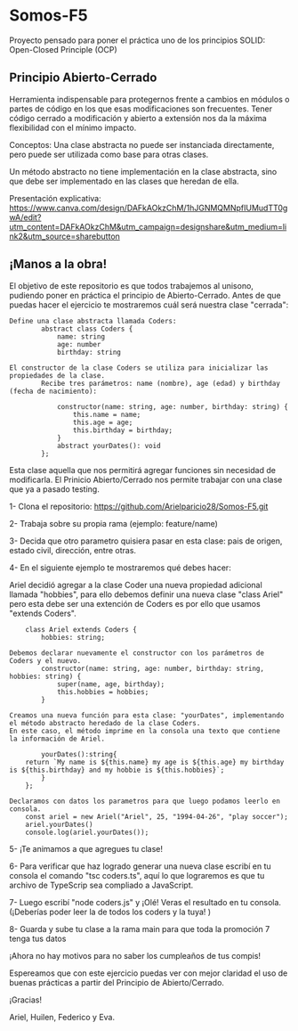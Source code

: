 # Somos-F5
Proyecto pensado para poner el práctica uno de los principios SOLID: Open-Closed Principle (OCP)

## Principio Abierto-Cerrado 
Herramienta indispensable para protegernos frente a cambios en módulos o partes de código en los que esas modificaciones son frecuentes. Tener código cerrado a modificación y abierto a extensión nos da la máxima flexibilidad con el mínimo impacto.

Conceptos: Una clase abstracta no puede ser instanciada directamente, pero puede ser utilizada como base para otras clases.

Un método abstracto no tiene implementación en la clase abstracta, sino que debe ser implementado en las clases que heredan de ella.


Presentación explicativa: https://www.canva.com/design/DAFkAOkzChM/1hJGNMQMNpfIUMudTT0gwA/edit?utm_content=DAFkAOkzChM&utm_campaign=designshare&utm_medium=link2&utm_source=sharebutton

## ¡Manos a la obra!
El objetivo de este repositorio es que todos trabajemos al unisono, pudiendo poner en práctica el principio de Abierto-Cerrado. 
Antes de que puedas hacer el ejercicio te mostraremos cuál será nuestra clase "cerrada": 
          
    Define una clase abstracta llamada Coders:
            abstract class Coders {
                name: string
                age: number
                birthday: string
            
    El constructor de la clase Coders se utiliza para inicializar las propiedades de la clase.
            Recibe tres parámetros: name (nombre), age (edad) y birthday (fecha de nacimiento): 
            
                constructor(name: string, age: number, birthday: string) {
                    this.name = name;
                    this.age = age;
                    this.birthday = birthday;
                }
                abstract yourDates(): void
            };
            
Esta clase aquella que nos permitirá agregar funciones sin necesidad de modificarla. El Prinicio Abierto/Cerrado nos permite trabajar con una clase que ya a pasado testing. 

1- Clona el repositorio: https://github.com/Arielparicio28/Somos-F5.git

2- Trabaja sobre su propia rama (ejemplo: feature/name)

3- Decida que otro parametro quisiera pasar en esta clase: pais de origen, estado civil, dirección, entre otras. 

4- En el siguiente ejemplo te mostraremos qué debes hacer: 

Ariel decidió agregar a la clase Coder una nueva propiedad adicional llamada "hobbies", para ello debemos definir una nueva clase "class Ariel" pero esta debe ser una 
extención de Coders es por ello que usamos "extends Coders". 


        class Ariel extends Coders {
            hobbies: string;

    Debemos declarar nuevamente el constructor con los parámetros de Coders y el nuevo. 
            constructor(name: string, age: number, birthday: string, hobbies: string) {
                super(name, age, birthday);
                this.hobbies = hobbies;
            }
    
    Creamos una nueva función para esta clase: "yourDates", implementando el método abstracto heredado de la clase Coders. 
    En este caso, el método imprime en la consola una texto que contiene la información de Ariel.
           
            yourDates():string{
        return `My name is ${this.name} my age is ${this.age} my birthday is ${this.birthday} and my hobbie is ${this.hobbies}`;
            }
        };
       
    Declaramos con datos los parametros para que luego podamos leerlo en consola. 
        const ariel = new Ariel("Ariel", 25, "1994-04-26", "play soccer");
        ariel.yourDates()
        console.log(ariel.yourDates());

5- ¡Te animamos a que agregues tu clase!

6- Para verificar que haz logrado generar una nueva clase escribí en tu consola el comando "tsc coders.ts", aquí lo que lograremos es que tu archivo de 
TypeScrip sea compliado a JavaScript. 

7- Luego escribí "node coders.js" y ¡Olé! Veras el resultado en tu consola. (¡Deberías poder leer la de todos los coders y la tuya! )

8- Guarda y sube tu clase a la rama main para que toda la promoción 7 tenga tus datos

¡Ahora no hay motivos para no saber los cumpleaños de tus compis! 

Espereamos que con este ejercicio puedas ver con mejor claridad el uso de buenas prácticas a partir del Principio de Abierto/Cerrado. 

¡Gracias! 

Ariel, Huilen, Federico y Eva. 
